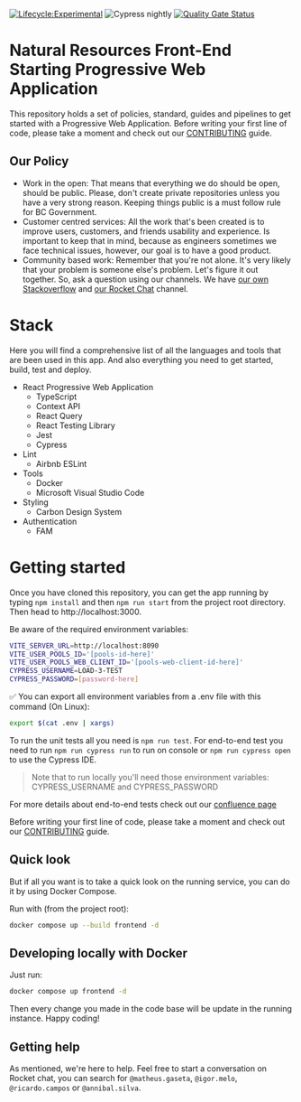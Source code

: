 [![Lifecycle:Experimental](https://img.shields.io/badge/Lifecycle-Experimental-339999)](https://github.com/bcgov/nr-spar-webapp)
![Cypress nightly](https://github.com/bcgov/nr-spar-webapp/actions/workflows/cypress-nightly.yml/badge.svg)
[![Quality Gate Status](https://sonarcloud.io/api/project_badges/measure?project=bcgov_nr-spar-webapp&metric=alert_status)](https://sonarcloud.io/summary/new_code?id=bcgov_nr-spar-webapp)

# Natural Resources Front-End Starting Progressive Web Application

This repository holds a set of policies, standard, guides and pipelines to get
started with a Progressive Web Application. Before writing your first line of code, please take a
moment and check out our [CONTRIBUTING](CONTRIBUTING.md) guide.

## Our Policy

- Work in the open: That means that everything we do should be open, should be
public. Please, don't create private repositories unless you have a very strong
reason. Keeping things public is a must follow rule for BC Government.
- Customer centred services: All the work that's been created is to improve
users, customers, and friends usability and experience. Is important to keep
that in mind, because as engineers sometimes we face technical issues, however, our goal is to have a good product.
- Community based work: Remember that you're not alone. It's very likely that
your problem is someone else's problem. Let's figure it out together. So, ask
a question using our channels. We have [our own Stackoverflow](https://stackoverflow.developer.gov.bc.ca/)
and [our Rocket Chat](https://chat.developer.gov.bc.ca/) channel.

# Stack

Here you will find a comprehensive list of all the languages and tools that are
been used in this app. And also everything you need to get started, build,
test and deploy.

- React Progressive Web Application
  - TypeScript
  - Context API
  - React Query
  - React Testing Library
  - Jest
  - Cypress
- Lint
  - Airbnb ESLint
- Tools
  - Docker
  - Microsoft Visual Studio Code
- Styling
  - Carbon Design System
- Authentication
  - FAM

# Getting started

Once you have cloned this repository, you can get the app running by typing
`npm install` and then `npm run start` from the project root directory. Then
head to http://localhost:3000.

Be aware of the required environment variables:

```sh
VITE_SERVER_URL=http://localhost:8090
VITE_USER_POOLS_ID='[pools-id-here]'
VITE_USER_POOLS_WEB_CLIENT_ID='[pools-web-client-id-here]'
CYPRESS_USERNAME=LOAD-3-TEST
CYPRESS_PASSWORD=[password-here]
```

✅ You can export all environment variables from a .env file with this command (On Linux):

```sh
export $(cat .env | xargs)
```

To run the unit tests all you need is `npm run test`. For end-to-end test you need to run `npm run cypress run` to run on console or `npm run cypress open` to use the Cypress IDE.

> Note that to run locally you'll need those environment variables: CYPRESS_USERNAME and CYPRESS_PASSWORD

For more details about end-to-end tests check out our [confluence page](https://apps.nrs.gov.bc.ca/int/confluence/display/FSADT2/Test+strategy)

Before writing your first line of code, please take a moment and check out
our [CONTRIBUTING](CONTRIBUTING.md) guide.

## Quick look

But if all you want is to take a quick look on the running service, you can do it by
using Docker Compose.

Run with (from the project root):
```sh
docker compose up --build frontend -d
```

## Developing locally with Docker

Just run:
```sh
docker compose up frontend -d
```

Then every change you made in the code base will be update in the running instance.
Happy coding!

## Getting help

As mentioned, we're here to help. Feel free to start a conversation
on Rocket chat, you can search for `@matheus.gaseta`, `@igor.melo`, `@ricardo.campos` or `@annibal.silva`.
